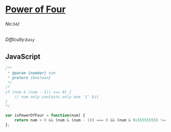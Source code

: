# [Power of Four](https://leetcode.com/problems/power-of-four/#/description)
###### No:`342`
###### Difficulty:`Easy`
## JavaScript


```js
/**
 * @param {number} num
 * @return {boolean}
 */
/*
if (num & (num - 1)) === 0) {
    // num only contains only one '1' bit
}
*/

var isPowerOfFour = function(num) {
    return num > 0 && (num & (num - 1)) === 0 && (num & 0x55555555) !== 0;
};
```
